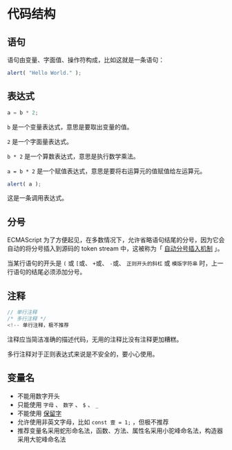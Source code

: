 # 代码结构

## 语句

语句由变量、字面值、操作符构成，比如这就是一条语句：

```js
alert( "Hello World." );
```

## 表达式

```js
a = b * 2;
```

 `b` 是一个变量表达式，意思是要取出变量的值。

 `2` 是一个字面量表达式。

 `b * 2` 是一个算数表达式，意思是执行数学乘法。

 `a = b * 2` 是一个赋值表达式，意思是要将右运算元的值赋值给左运算元。

```js
alert( a );
```

这是一条调用表达式。

## 分号

ECMAScript 为了方便起见，在多数情况下，允许省略语句结尾的分号，因为它会自动的将分号插入到源码的 token stream 中，这被称为「 [自动分号插入机制](https://tc39.es/ecma262/#sec-rules-of-automatic-semicolon-insertion) 」。

当某行语句的开头是 `(` 或 `[`或、 `+`或、 `-`或、 `正则开头的斜杠` 或 `模版字符串` 时，上一行语句的结尾必须添加分号。

## 注释

```js
// 单行注释
/* 多行注释 */
<!-- 单行注释，极不推荐
```

注释应当简洁准确的描述代码，无用的注释比没有注释更加糟糕。

多行注释对于正则表达式来说是不安全的，要小心使用。

## 变量名

- 不能用数字开头
- 只能使用 `字母` 、 `数字` 、 `$` 、 `_`
- 不能使用 [保留字](https://developer.mozilla.org/zh-CN/docs/Web/JavaScript/Reference/Lexical_grammar) 
- 允许使用非英文字母，比如 `const 壹 = 1;` ，但极不推荐
- 推荐变量名采用蛇形命名法，函数、方法、属性名采用小驼峰命名法，构造器采用大驼峰命名法